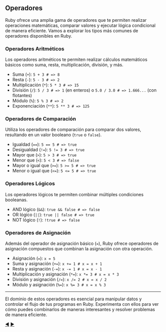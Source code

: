 ## Operadores

Ruby ofrece una amplia gama de operadores que te permiten realizar operaciones matemáticas, comparar valores y ejecutar lógica condicional de manera eficiente. Vamos a explorar los tipos más comunes de operadores disponibles en Ruby.

### Operadores Aritméticos

Los operadores aritméticos te permiten realizar cálculos matemáticos básicos como suma, resta, multiplicación, división, y más.

- Suma (`+`): `5 + 3 # => 8`
- Resta (`-`): `5 - 3 # => 2`
- Multiplicación (`*`): `5 * 3 # => 15`
- División (`/`): `5 / 3 # => 1` (en enteros) o `5.0 / 3.0 # => 1.666...` (con flotantes)
- Módulo (`%`): `5 % 3 # => 2`
- Exponenciación (`**`): `5 ** 3 # => 125`

### Operadores de Comparación

Utiliza los operadores de comparación para comparar dos valores, resultando en un valor booleano (`true` o `false`).

- Igualdad (`==`): `5 == 5 # => true`
- Desigualdad (`!=`): `5 != 3 # => true`
- Mayor que (`>`): `5 > 3 # => true`
- Menor que (`<`): `5 < 3 # => false`
- Mayor o igual que (`>=`): `5 >= 5 # => true`
- Menor o igual que (`<=`): `5 <= 5 # => true`

### Operadores Lógicos

Los operadores lógicos te permiten combinar múltiples condiciones booleanas.

- AND lógico (`&&`): `true && false # => false`
- OR lógico (`||`): `true || false # => true`
- NOT lógico (`!`): `!true # => false`

### Operadores de Asignación

Además del operador de asignación básico (`=`), Ruby ofrece operadores de asignación compuestos que combinan la asignación con otra operación.

- Asignación (`=`): `x = 5`
- Suma y asignación (`+=`): `x += 1 # x = x + 1`
- Resta y asignación (`-=`): `x -= 1 # x = x - 1`
- Multiplicación y asignación (`*=`): `x *= 3 # x = x * 3`
- División y asignación (`/=`): `x /= 2 # x = x / 2`
- Módulo y asignación (`%=`): `x %= 3 # x = x % 3`

---

El dominio de estos operadores es esencial para manipular datos y controlar el flujo de tus programas en Ruby. Experimenta con ellos para ver cómo puedes combinarlos de maneras interesantes y resolver problemas de manera eficiente.

[:arrow_backward:](06-Variables.md) [:arrow_forward:](08-Condicionales.md)